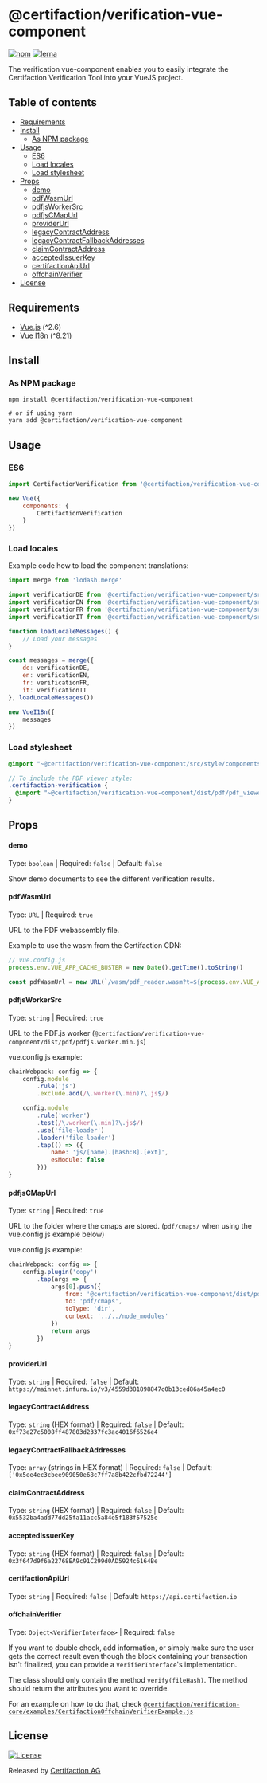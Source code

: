 # @certifaction/verification-vue-component

[![npm][npm]][npm-url]
[![lerna][lerna]][lerna-url]

The verification vue-component enables you to easily integrate the Certifaction Verification Tool into your VueJS project.

## Table of contents

* [Requirements](#requirements)
* [Install](#install)
    * [As NPM package](#as-npm-package)
* [Usage](#usage)
  * [ES6](#es6)
  * [Load locales](#load-locales)
  * [Load stylesheet](#load-stylesheet)
* [Props](#props)
    * [demo](#demo)
    * [pdfWasmUrl](#pdfWasmUrl)
    * [pdfjsWorkerSrc](#pdfjsWorkerSrc)
    * [pdfjsCMapUrl](#pdfjsCMapUrl)
    * [providerUrl](#providerUrl)
    * [legacyContractAddress](#legacyContractAddress)
    * [legacyContractFallbackAddresses](#legacyContractFallbackAddresses)
    * [claimContractAddress](#claimContractAddress)
    * [acceptedIssuerKey](#acceptedIssuerKey)
    * [certifactionApiUrl](#certifactionApiUrl)
    * [offchainVerifier](#offchainVerifier)
* [License](#license)

## Requirements

* [Vue.js](https://vuejs.org/) (^2.6)
* [Vue I18n](https://kazupon.github.io/vue-i18n/) (^8.21)

## Install

### As NPM package

```shell script
npm install @certifaction/verification-vue-component

# or if using yarn
yarn add @certifaction/verification-vue-component
```

## Usage

### ES6

```js
import CertifactionVerification from '@certifaction/verification-vue-component'

new Vue({
    components: {
        CertifactionVerification
    }
})
```

### Load locales

Example code how to load the component translations:

```js
import merge from 'lodash.merge'

import verificationDE from '@certifaction/verification-vue-component/src/locales/de.json'
import verificationEN from '@certifaction/verification-vue-component/src/locales/en.json'
import verificationFR from '@certifaction/verification-vue-component/src/locales/fr.json'
import verificationIT from '@certifaction/verification-vue-component/src/locales/it.json'

function loadLocaleMessages() {
    // Load your messages
}

const messages = merge({
    de: verificationDE,
    en: verificationEN,
    fr: verificationFR,
    it: verificationIT
}, loadLocaleMessages())

new VueI18n({
    messages
})
```

### Load stylesheet

```scss
@import "~@certifaction/verification-vue-component/src/style/components/certifaction_verification";

// To include the PDF viewer style:
.certifaction-verification {
  @import "~@certifaction/verification-vue-component/dist/pdf/pdf_viewer";
}
```

## Props

#### demo

Type: `boolean` | Required: `false` | Default: `false`

Show demo documents to see the different verification results.

#### pdfWasmUrl

Type: `URL` | Required: `true`

URL to the PDF webassembly file.

Example to use the wasm from the Certifaction CDN:
```js
// vue.config.js
process.env.VUE_APP_CACHE_BUSTER = new Date().getTime().toString()

const pdfWasmUrl = new URL(`/wasm/pdf_reader.wasm?t=${process.env.VUE_APP_CACHE_BUSTER}`, process.env.VUE_APP_CERTIFACTION_CDN_BASE_URL)
```

#### pdfjsWorkerSrc

Type: `string` | Required: `true`

URL to the PDF.js worker (`@certifaction/verification-vue-component/dist/pdf/pdfjs.worker.min.js`)

vue.config.js example:
```js
chainWebpack: config => {
    config.module
        .rule('js')
        .exclude.add(/\.worker(\.min)?\.js$/)

    config.module
        .rule('worker')
        .test(/\.worker(\.min)?\.js$/)
        .use('file-loader')
        .loader('file-loader')
        .tap(() => ({
            name: 'js/[name].[hash:8].[ext]',
            esModule: false
        }))
}
```

#### pdfjsCMapUrl

Type: `string` | Required: `true`

URL to the folder where the cmaps are stored. (`pdf/cmaps/` when using the vue.config.js example below)

vue.config.js example:
```js
chainWebpack: config => {
    config.plugin('copy')
        .tap(args => {
            args[0].push({
                from: '@certifaction/verification-vue-component/dist/pdf/cmaps',
                to: 'pdf/cmaps',
                toType: 'dir',
                context: '../../node_modules'
            })
            return args
        })
}
```

#### providerUrl

Type: `string` | Required: `false` | Default: `https://mainnet.infura.io/v3/4559d381898847c0b13ced86a45a4ec0`

#### legacyContractAddress

Type: `string` (HEX format) | Required: `false` | Default: `0xf73e27c5008ff487803d2337fc3ac4016f6526e4`

#### legacyContractFallbackAddresses

Type: `array` (strings in HEX format) | Required: `false` | Default: `['0x5ee4ec3cbee909050e68c7ff7a8b422cfbd72244']`

#### claimContractAddress

Type: `string` (HEX format) | Required: `false` | Default: `0x5532ba4add77dd25fa11acc5a84e5f183f57525e`

#### acceptedIssuerKey

Type: `string` (HEX format) | Required: `false` | Default: `0x3f647d9f6a22768EA9c91C299d0AD5924c6164Be`

#### certifactionApiUrl

Type: `string` | Required: `false` | Default: `https://api.certifaction.io`

#### offchainVerifier

Type: `Object<VerifierInterface>` | Required: `false` 

If you want to double check, add information, or simply make sure the user gets the correct result even though the block containing your transaction isn't finalized, you can provide a `VerifierInterface`'s implementation.

The class should only contain the method `verify(fileHash)`. The method should return the attributes you want to override.

For an example on how to do that, check [`@certifaction/verification-core/examples/CertifactionOffchainVerifierExample.js`](https://github.com/certifaction/verification/blob/master/packages/verification-core/examples/CertifactionOffchainVerifierExample.js)

## License

[![License](https://img.shields.io/badge/license-MIT-blue.svg)](https://github.com/certifaction/verification/blob/master/LICENSE)

Released by [Certifaction AG](https://certifaction.com)

[npm]: https://img.shields.io/npm/v/@certifaction/verification-vue-component.svg
[npm-url]: https://www.npmjs.com/package/@certifaction/verification-vue-component
[lerna]: https://img.shields.io/badge/maintained%20with-lerna-cc00ff.svg
[lerna-url]: https://lerna.js.org/
